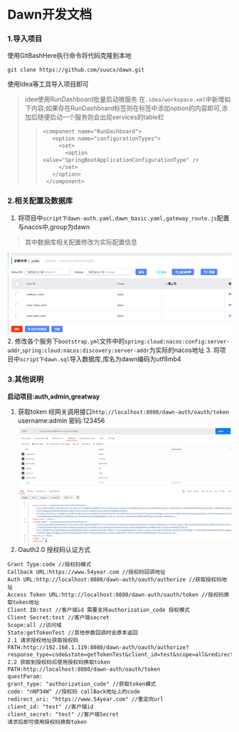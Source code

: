 # Dawn开发文档

### 1.导入项目
使用GitBashHere执行命令将代码克隆到本地
```
git clone https://github.com/suucx/dawn.git
```
使用Idea等工具导入项目即可
> idee使用RunDashboard批量启动微服务
> 在`.idea/workspace.xml`中新增如下内容;如果存在RunDashboard标签则在标签中添加option的内容即可,添加后随便启动一个服务则会出现services的table栏
>> ```
>> <component name="RunDashboard">
>>    <option name="configurationTypes">
>>      <set>
>>        <option value="SpringBootApplicationConfigurationType" />
>>      </set>
>>    </option>
>>  </component> 
>>  ```




### 2.相关配置及数据库
1. 将项目中`script下dawn-auth.yaml,dawn_basic.yaml,gateway_route.js`配置与nacos中,group为dawn
> 其中数据库相关配置修改为实际配置信息

![](https://github.com/suucx/dawn/blob/master/script/doc/imgs/1.png)
2. 修改各个服务下`bootstrap.yml`文件中的`spring:cloud:nacos:config:server-addr`,`spring:cloud:nacos:discovery:server-addr`为实际的nacos地址
3. 将项目中`script下dawn.sql`导入数据库,库名为dawn编码为utf8mb4

### 3.其他说明

**启动项目:auth,admin,greatway**

1. 获取token
经网关调用接口`http://localhost:8080/dawn-auth/oauth/token`
username:admin 密码:123456
![](https://github.com/suucx/dawn/blob/master/script/doc/imgs/2.png)
2. Oauth2.0 授权码认证方式
```
Grant Type:code //授权码模式
Callback URL:https://www.54year.com //授权码回调地址
Auth URL:http://localhost:8080/dawn-auth/oauth/authorize //获取授权码地址
Access Token URL:http://localhost:8080/dawn-auth/oauth/token //授权码换取token地址
Client ID:test //客户端id 需要支持authorization_code 授权模式
Client Secret:test //客户端secret
Scope:all //访问域
State:getTokenTest //其他参数回调时会原本返回
2.1 请求授权地址获取授权码
PATH:http://192.168.1.119:8080/dawn-auth/oauth/authorize?response_type=code&state=getTokenTest&client_id=test&scope=all&redirect_uri=https%3A%2F%2Fwww.54year.com
2.2 获取到授权码后使用授权码换取token
PATH:http://localhost:8080/dawn-auth/oauth/token
questParam:
grant_type: "authorization_code" //获取token模式
code: "nNP34W" //授权码 callBack地址上的code
redirect_uri: "https://www.54year.com" //重定向url
client_id: "test" //客户端id
client_secret: "test" //客户端Secret
请求后即可使用授权码换取token
```
